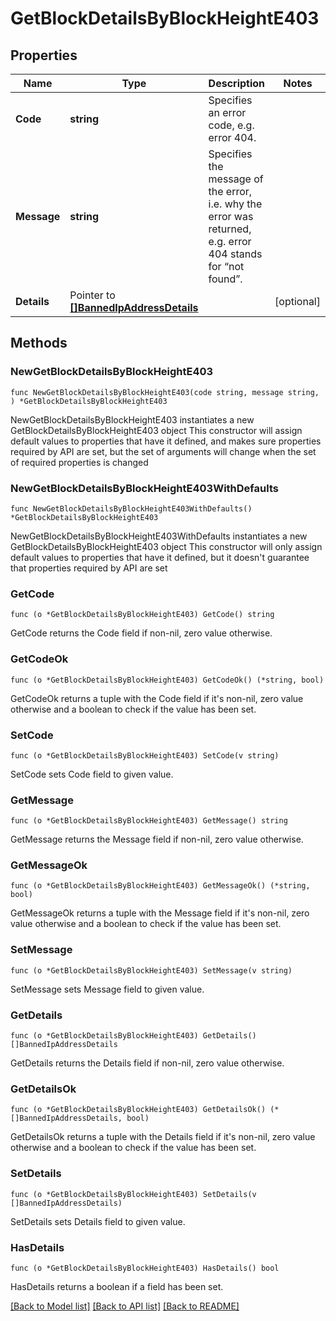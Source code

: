 # GetBlockDetailsByBlockHeightE403

## Properties

Name | Type | Description | Notes
------------ | ------------- | ------------- | -------------
**Code** | **string** | Specifies an error code, e.g. error 404. | 
**Message** | **string** | Specifies the message of the error, i.e. why the error was returned, e.g. error 404 stands for “not found”. | 
**Details** | Pointer to [**[]BannedIpAddressDetails**](BannedIpAddressDetails.md) |  | [optional] 

## Methods

### NewGetBlockDetailsByBlockHeightE403

`func NewGetBlockDetailsByBlockHeightE403(code string, message string, ) *GetBlockDetailsByBlockHeightE403`

NewGetBlockDetailsByBlockHeightE403 instantiates a new GetBlockDetailsByBlockHeightE403 object
This constructor will assign default values to properties that have it defined,
and makes sure properties required by API are set, but the set of arguments
will change when the set of required properties is changed

### NewGetBlockDetailsByBlockHeightE403WithDefaults

`func NewGetBlockDetailsByBlockHeightE403WithDefaults() *GetBlockDetailsByBlockHeightE403`

NewGetBlockDetailsByBlockHeightE403WithDefaults instantiates a new GetBlockDetailsByBlockHeightE403 object
This constructor will only assign default values to properties that have it defined,
but it doesn't guarantee that properties required by API are set

### GetCode

`func (o *GetBlockDetailsByBlockHeightE403) GetCode() string`

GetCode returns the Code field if non-nil, zero value otherwise.

### GetCodeOk

`func (o *GetBlockDetailsByBlockHeightE403) GetCodeOk() (*string, bool)`

GetCodeOk returns a tuple with the Code field if it's non-nil, zero value otherwise
and a boolean to check if the value has been set.

### SetCode

`func (o *GetBlockDetailsByBlockHeightE403) SetCode(v string)`

SetCode sets Code field to given value.


### GetMessage

`func (o *GetBlockDetailsByBlockHeightE403) GetMessage() string`

GetMessage returns the Message field if non-nil, zero value otherwise.

### GetMessageOk

`func (o *GetBlockDetailsByBlockHeightE403) GetMessageOk() (*string, bool)`

GetMessageOk returns a tuple with the Message field if it's non-nil, zero value otherwise
and a boolean to check if the value has been set.

### SetMessage

`func (o *GetBlockDetailsByBlockHeightE403) SetMessage(v string)`

SetMessage sets Message field to given value.


### GetDetails

`func (o *GetBlockDetailsByBlockHeightE403) GetDetails() []BannedIpAddressDetails`

GetDetails returns the Details field if non-nil, zero value otherwise.

### GetDetailsOk

`func (o *GetBlockDetailsByBlockHeightE403) GetDetailsOk() (*[]BannedIpAddressDetails, bool)`

GetDetailsOk returns a tuple with the Details field if it's non-nil, zero value otherwise
and a boolean to check if the value has been set.

### SetDetails

`func (o *GetBlockDetailsByBlockHeightE403) SetDetails(v []BannedIpAddressDetails)`

SetDetails sets Details field to given value.

### HasDetails

`func (o *GetBlockDetailsByBlockHeightE403) HasDetails() bool`

HasDetails returns a boolean if a field has been set.


[[Back to Model list]](../README.md#documentation-for-models) [[Back to API list]](../README.md#documentation-for-api-endpoints) [[Back to README]](../README.md)


